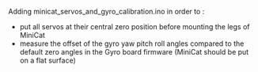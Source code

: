 Adding minicat_servos_and_gyro_calibration.ino in order to :
- put all servos at their central zero position before mounting the legs of MiniCat
- measure the offset of the gyro yaw pitch roll angles compared to the default zero angles in the Gyro board firmware (MiniCat should be put on a flat surface) 
